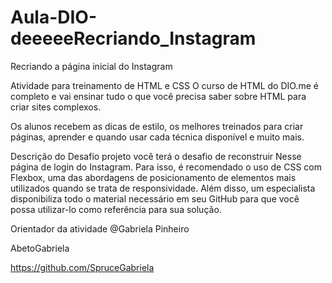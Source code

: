 # Aula-DIO-deeeeeRecriando_Instagram
Recriando a página inicial do Instagram

Atividade para treinamento de HTML e CSS
O curso de HTML do DIO.me é completo e vai ensinar tudo o que você precisa saber sobre HTML para criar sites complexos.

Os alunos recebem as dicas de estilo, os melhores treinados para criar páginas, aprender e quando usar cada técnica disponível e muito mais.

Descrição do Desafio
projeto você terá o desafio de reconstruir Nesse página de login do Instagram. Para isso, é recomendado o uso de CSS com Flexbox, uma das abordagens de posicionamento de elementos mais utilizados quando se trata de responsividade. Além disso, um especialista disponibiliza todo o material necessário em seu GitHub para que você possa utilizar-lo como referência para sua solução.

Orientador da atividade
@Gabriela Pinheiro

AbetoGabriela

https://github.com/SpruceGabriela
